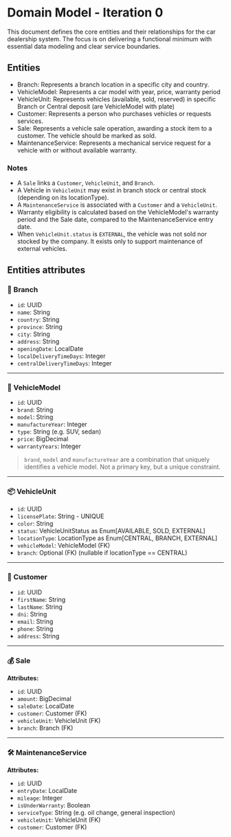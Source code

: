 # Domain Model - Iteration 0
This document defines the core entities and their relationships for the car dealership system. The focus is on delivering a functional minimum with essential data modeling and clear service boundaries.

## Entities

- Branch: Represents a branch location in a specific city and country.
- VehicleModel: Represents a car model with year, price, warranty period
- VehicleUnit: Represents vehicles (available, sold, reserved) in specific Branch or Central deposit (are VehicleModel with plate)
- Customer: Represents a person who purchases vehicles or requests services.
- Sale: Represents a vehicle sale operation, awarding a stock item to a customer. The vehicle should be marked as sold.
- MaintenanceService: Represents a mechanical service request for a vehicle with or without available warranty.

### Notes
- A `Sale` links a `Customer`, `VehicleUnit`, and `Branch`.
- A Vehicle in `VehicleUnit` may exist in branch stock or central stock (depending on its locationType).
- A `MaintenanceService` is associated with a `Customer` and a `VehicleUnit`.
- Warranty eligibility is calculated based on the VehicleModel's warranty period and the Sale date, compared to the MaintenanceService entry date.
- When `VehicleUnit.status` is `EXTERNAL`, the vehicle was not sold nor stocked by the company. It exists only to support maintenance of external vehicles.

## Entities attributes

### 🏢 Branch
- `id`: UUID
- `name`: String
- `country`: String
- `province`: String
- `city`: String
- `address`: String
- `openingDate`: LocalDate
- `localDeliveryTimeDays`: Integer
- `centralDeliveryTimeDays`: Integer

---

### 🚗 VehicleModel
- `id`: UUID
- `brand`: String
- `model`: String
- `manufactureYear`: Integer
- `type`: String (e.g. SUV, sedan)
- `price`: BigDecimal
- `warrantyYears`: Integer

> `brand`, `model` and `manufactureYear` are a combination that uniquely identifies a vehicle model. Not a primary key, but a unique constraint.

---

### 📦 VehicleUnit
- `id`: UUID
- `licensePlate`: String - UNIQUE
- `color`: String
- `status`: VehicleUnitStatus as Enum[AVAILABLE, SOLD, EXTERNAL]
- `locationType`: LocationType as Enum[CENTRAL, BRANCH, EXTERNAL]
- `vehicleModel`: VehicleModel (FK)
- `branch`: Optional<Branch> (FK) (nullable if locationType == CENTRAL)

---

### 👤 Customer
- `id`: UUID
- `firstName`: String
- `lastName`: String
- `dni`: String
- `email`: String
- `phone`: String
- `address`: String

---

### 💰 Sale
**Attributes:**
- `id`: UUID
- `amount`: BigDecimal
- `saleDate`: LocalDate
- `customer`: Customer (FK)
- `vehicleUnit`: VehicleUnit (FK)
- `branch`: Branch (FK)

---

### 🛠️ MaintenanceService
**Attributes:**
- `id`: UUID
- `entryDate`: LocalDate
- `mileage`: Integer
- `isUnderWarranty`: Boolean
- `serviceType`: String (e.g. oil change, general inspection)
- `vehicleUnit`: VehicleUnit (FK)
- `customer`: Customer (FK)
